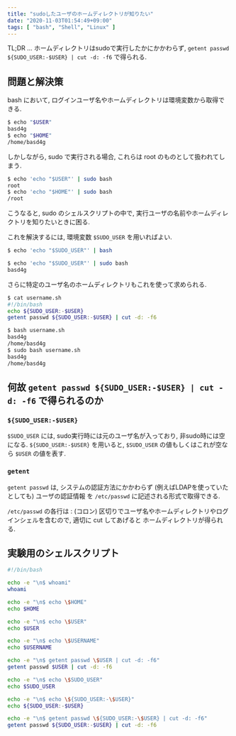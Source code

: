 ```yaml
---
title: "sudoしたユーザのホームディレクトリが知りたい"
date: "2020-11-03T01:54:49+09:00"
tags: [ "bash", "Shell", "Linux" ]
---
```


TL;DR ... ホームディレクトリはsudoで実行したかにかかわらず, `getent passwd ${SUDO_USER:-$USER} | cut -d: -f6` で得られる.

## 問題と解決策

bash において, ログインユーザ名やホームディレクトリは環境変数から取得できる.

```sh
$ echo "$USER"
basd4g
$ echo "$HOME"
/home/basd4g
```

しかしながら, sudo で実行される場合, これらは root のものとして扱われてしまう.

```sh
$ echo 'echo "$USER"' | sudo bash
root
$ echo 'echo "$HOME"' | sudo bash
/root
```

こうなると, sudo のシェルスクリプトの中で, 実行ユーザの名前やホームディレクトリを知りたいときに困る.

これを解決するには, 環境変数 `$SUDO_USER` を用いればよい.

```sh
$ echo 'echo "$SUDO_USER"' | bash

$ echo 'echo "$SUDO_USER"' | sudo bash
basd4g
```

さらに特定のユーザ名のホームディレクトリもこれを使って求められる.

```sh
$ cat username.sh
#!/bin/bash
echo ${SUDO_USER:-$USER}
getent passwd ${SUDO_USER:-$USER} | cut -d: -f6

$ bash username.sh
basd4g
/home/basd4g
$ sudo bash username.sh
basd4g
/home/basd4g
```

## 何故 `getent passwd ${SUDO_USER:-$USER} | cut -d: -f6` で得られるのか

### `${SUDO_USER:-$USER}`

`$SUDO_USER` には, sudo実行時には元のユーザ名が入っており, 非sudo時には空になる.
`${SUDO_USER:-$USER}` を用いると, `$SUDO_USER` の値もしくはこれが空なら `$USER` の値を表す.

### `getent`

`getent passwd` は, システムの認証方法にかかわらず (例えばLDAPを使っていたとしても) ユーザの認証情報 を `/etc/passwd` に記述される形式で取得できる.

`/etc/passwd` の各行は : (コロン) 区切りでユーザ名やホームディレクトリやログインシェルを含むので, 適切に cut してあげると ホームディレクトリが得られる.


## 実験用のシェルスクリプト

```sh
#!/bin/bash

echo -e "\n$ whoami"
whoami

echo -e "\n$ echo \$HOME"
echo $HOME

echo -e "\n$ echo \$USER"
echo $USER

echo -e "\n$ echo \$USERNAME"
echo $USERNAME

echo -e "\n$ getent passwd \$USER | cut -d: -f6"
getent passwd $USER | cut -d: -f6

echo -e "\n$ echo \$SUDO_USER"
echo $SUDO_USER

echo -e "\n$ echo \${SUDO_USER:-\$USER}"
echo ${SUDO_USER:-$USER}

echo -e "\n$ getent passwd \${SUDO_USER:-\$USER} | cut -d: -f6"
getent passwd ${SUDO_USER:-$USER} | cut -d: -f6
```
